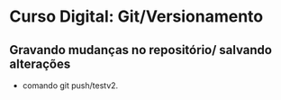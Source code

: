 # Curso Digital: Git/Versionamento

## Gravando mudanças no repositório/ salvando alterações

* comando git push/testv2.